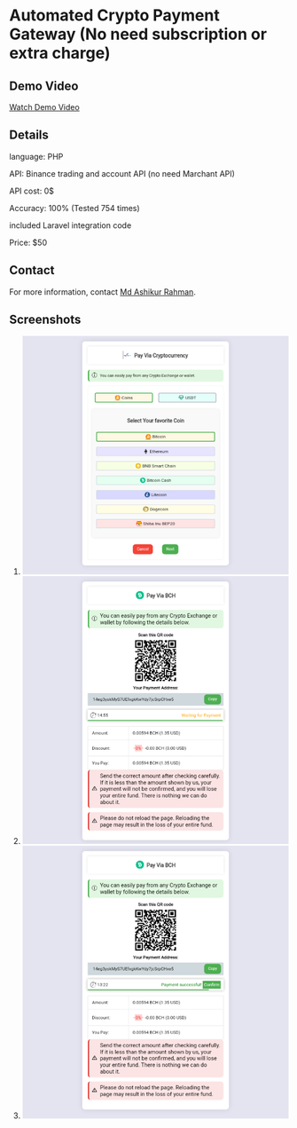 # Automated Crypto Payment Gateway (No need subscription or extra charge)

## Demo Video

[Watch Demo Video](https://raw.githubusercontent.com/Tips5300/cryptopay/main/lv_0_20231024194402.mp4)

## Details 

language: PHP

API: Binance trading and account API (no need Marchant API)

API cost: 0$

Accuracy: 100% (Tested 754 times)

included Laravel integration code

Price: $50

## Contact

For more information, contact [Md Ashikur Rahman](https://www.facebook.com/mdashikurrahman5300).

## Screenshots

1. ![Screenshot 1](https://raw.githubusercontent.com/Tips5300/cryptopay/main/chrome_screenshot_Oct%2024%2C%202023%207_59_39%20PM%20GMT%2B06_00.png)
2. ![Screenshot 2](https://raw.githubusercontent.com/Tips5300/cryptopay/main/chrome_screenshot_Oct%2024%2C%202023%208_00_16%20PM%20GMT%2B06_00.png)
3. ![Screenshot 3](https://raw.githubusercontent.com/Tips5300/cryptopay/main/chrome_screenshot_Oct%2024%2C%202023%208_02_00%20PM%20GMT%2B06_00.png)














